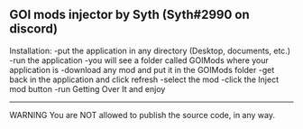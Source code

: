 
GOI mods injector by Syth (Syth#2990 on discord)
---------------------------------------------------------------------

Installation:
-put the application in any directory
(Desktop, documents, etc.)
-run the application
-you will see a folder called GOIMods where your application is
-download any mod and put it in the GOIMods folder
-get back in the application and click refresh
-select the mod
-click the Inject mod button
-run Getting Over It and enjoy

-----------------------------------------------------------------------

WARNING
You are NOT allowed to publish the source code, in any way.
